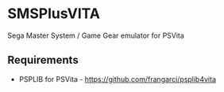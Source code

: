 # SMSPlusVITA

Sega Master System / Game Gear emulator for PSVita

## Requirements

* PSPLIB for PSVita - https://github.com/frangarcj/psplib4vita
